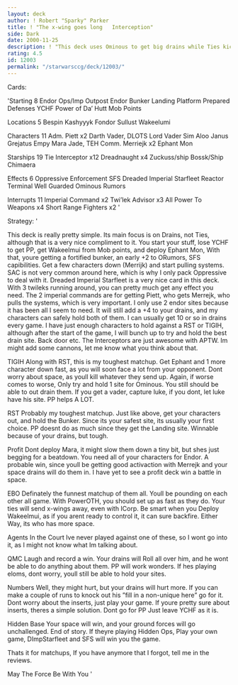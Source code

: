 ```yaml
---
layout: deck
author: ! Robert "Sparky" Parker
title: ! "The x-wing goes long   Interception"
side: Dark
date: 2000-11-25
description: ! "This deck uses Ominous to get big drains while Ties kick in space."
rating: 4.5
id: 12003
permalink: "/starwarsccg/deck/12003/"
---
```

Cards: 

'Starting 8
Endor Ops/Imp Outpost
Endor
Bunker
Landing Platform
Prepared Defenses
YCHF
Power of Da’ Hutt
Mob Points

Locations 5
Bespin
Kashyyyk
Fondor
Sullust
Wakeelumi

Characters 11
Adm. Piett x2
Darth Vader, DLOTS
Lord Vader
Sim Aloo
Janus Grejatus
Empy
Mara Jade, TEH
Comm. Merriejk x2
Ephant Mon

Starships 19
Tie Interceptor x12
Dreadnaught x4
Zuckuss/ship
Bossk/Ship
Chimaera

Effects 6
Oppressive Enforcement
SFS
Dreaded Imperial Starfleet
Reactor Terminal
Well Guarded
Ominous Rumors

Interrupts 11
Imperial Command x2
Twi’lek Advisor x3
All Power To Weapons x4
Short Range Fighters x2 '

Strategy: '

This deck is really pretty simple.	Its main focus is on Drains, not Ties, although that is a very nice compliment to it.  You start your stuff, lose YCHF to get PP, get Wakeelmui from Mob points, and deploy Ephant Mon,  With that, youre getting a fortified bunker, an early +2 to ORumors, SFS capibilities.  Get a few characters down (Merrijk) and start pulling systems.  SAC is not very common around here, which is why I only pack Oppressive to deal with it.  Dreaded Imperial Starfleet is a very nice card in this deck.  With 3 twileks running around, you can pretty much get any effect you need.  The 2 imperial commands are for getting Piett, who gets Merrejk, who pulls the systems, which is very important.	I only use 2 endor sites because it has been all I seem to need.  It will still add a +4 to your drains, and my characters can safely hold both of them.  I can usually get 10 or so in drains every game.  I have just enough characters to hold against a RST or TIGIH, although after the start of the game, I will bunch up to try and hold the best drain site.  Back door etc.  The Interceptors are just awesome with APTW.  Im might add some cannons, let me know what you think about that.

TIGIH Along with RST, this is my toughest matchup.  Get Ephant and 1 more character down fast, as you will soon face a lot from your opponent.  Dont worry about space, as youll kill whatever they send up.  Again, if worse comes to worse, Only try and hold 1 site for Ominous.  You still should be able to out drain them.  If you get a vader, capture luke, if you dont, let luke have his site.  PP helps A LOT.

RST Probably my toughest matchup.  Just like above, get your characters out, and hold the Bunker.  Since its your safest site, its usually your first choice.	PP doesnt do as much since they get the Landing site.  Winnable because of your drains, but tough.

Profit Dont deploy Mara, it might slow them down a tiny bit, but shes just begging for a beatdown.  You need all of your characters for Endor.  A probable win, since youll be getting good activaction with Merrejk and your space drains will do them in.  I have yet to see a profit deck win a battle in space.

EBO Definately the funnest matchup of them all.  Youll be pounding on each other all game.  With PowerOTH, you should set up as fast as they do.  Your ties will send x-wings away, even with ICorp.  Be smart when you Deploy Wakeelmui, as if you arent ready to control it, it can sure backfire.  Either Way, its who has more space.

Agents In the Court Ive never played against one of these, so I wont go into it, as I might not know what Im talking about.

QMC Laugh and record a win.  Your drains will Roll all over him, and he wont be able to do anything about them.  PP will work wonders.  If hes playing eloms, dont worry, youll still be able to hold your sites.

Numbers Well, they might hurt, but your drains will hurt more.  If you can make a couple of runs to knock out his ”fill in a non-unique here” go for it.  Dont worry about the inserts, just play your game.  If youre pretty sure about inserts, theres a simple solution.	Dont go for PP  Just leave YCHF as it is.

Hidden Base Your space will win, and your ground forces will go unchallenged.	End of story.  If theyre playing Hidden Ops, Play your own game, DImpStarfleet and SFS will win you the game.

Thats it for matchups, If you have anymore that I forgot, tell me in the reviews.

May The Force Be With You
'

